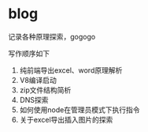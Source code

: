 # blog
记录各种原理探索，gogogo

写作顺序如下

1. 纯前端导出excel、word原理解析
2. V8编译启动
3. zip文件结构简析
4. DNS探索
5. 如何使用node在管理员模式下执行指令
6. 关于excel导出插入图片的探索